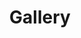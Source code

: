 ---
description: "I've always been a student of the 'College of Arts and Sciences' during my studies. So it is only necessary a mix of my creative outlets and my art. (I also love dogs.)" 
#lastmod: 2024-10-04
title: Gallery
featured_image: novak.jpg # default: first image in this directory
# featured_image on the home page is used for OpenGraph cards, etc.
menus:
  main:
    name: Home
    weight: -1
# sub-galleries on list pages are sorted by date and weight (descending)
---